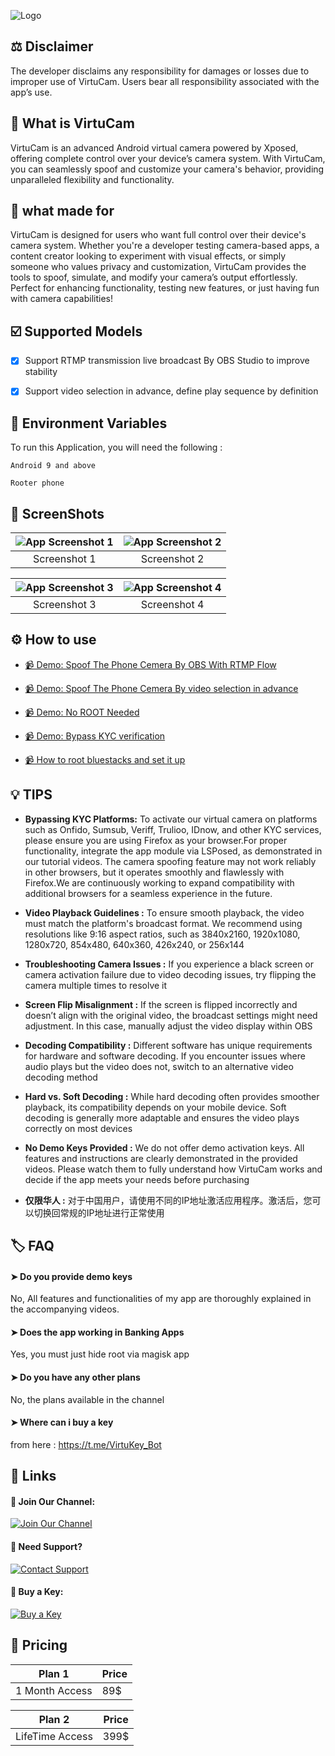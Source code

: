 
![Logo](https://i.postimg.cc/MKDVYfHq/Virtu-Cam-copy.png)










## ⚖️ Disclaimer 

The developer disclaims any responsibility for damages or losses due to improper use of VirtuCam. Users bear all responsibility associated with the app’s use.


## 🤔 What is VirtuCam

VirtuCam is an advanced Android virtual camera powered by Xposed, offering complete control over your device’s camera system. With VirtuCam, you can seamlessly spoof and customize your camera's behavior, providing unparalleled flexibility and functionality.


## 🔨 what made for  

VirtuCam is designed for users who want full control over their device's camera system. Whether you're a developer testing camera-based apps, a content creator looking to experiment with visual effects, or simply someone who values privacy and customization, VirtuCam provides the tools to spoof, simulate, and modify your camera’s output effortlessly. Perfect for enhancing functionality, testing new features, or just having fun with camera capabilities!


## ☑️ Supported Models 

- [x]  Support RTMP transmission live broadcast By OBS Studio to improve stability
- [x]  Support video selection in advance, define play sequence by definition


## 🧩 Environment Variables

To run this Application, you will need the following :

`Android 9 and above`

`Rooter phone`


## 📸 ScreenShots

| ![App Screenshot 1](https://www.simpleimageresizer.com/_uploads/photos/d5f1f114/photo_2024-09-23_14-01-51_2_250x141.jpg) | ![App Screenshot 2](https://www.simpleimageresizer.com/_uploads/photos/d5f1f114/photo_2024-09-23_13-52-46_250x141.jpg) |
|:---:|:---:|
| Screenshot 1 | Screenshot 2 |

| ![App Screenshot 3](https://www.simpleimageresizer.com/_uploads/photos/d5f1f114/photo_2024-09-23_14-13-03_250x141.jpg) | ![App Screenshot 4](https://www.simpleimageresizer.com/_uploads/photos/d5f1f114/photo_2024-09-23_14-13-05_250x141.jpg) |
|:---:|:---:|
| Screenshot 3 | Screenshot 4 |

## ⚙️ How to use

- [📹 Demo: Spoof The Phone Cemera By OBS With RTMP Flow](https://t.me/VirtuCam/142)

- [📹 Demo: Spoof The Phone Cemera By video selection in advance](https://t.me/VirtuCam/144)

- [📹 Demo: No ROOT Needed](https://t.me/VirtuCam/146)

- [📹 Demo: Bypass KYC verification](https://t.me/VirtuCam/148)

- [📹 How to root bluestacks and set it up](https://t.me/VirtuCam/140)

## 💡 TIPS

- **Bypassing KYC Platforms:** To activate our virtual camera on platforms such as Onfido, Sumsub, Veriff, Trulioo, IDnow, and other KYC services, please ensure you are using Firefox as your browser.For proper functionality, integrate the app module via LSPosed, as demonstrated in our tutorial videos. The camera spoofing feature may not work reliably in other browsers, but it operates smoothly and flawlessly with Firefox.We are continuously working to expand compatibility with additional browsers for a seamless experience in the future.

- **Video Playback Guidelines :** To ensure smooth playback, the video must match the platform's broadcast format. We recommend using resolutions like 9:16 aspect ratios, such as 3840x2160, 1920x1080, 1280x720, 854x480, 640x360, 426x240, or 256x144

- **Troubleshooting Camera Issues :** If you experience a black screen or camera activation failure due to video decoding issues, try flipping the camera multiple times to resolve it


- **Screen Flip Misalignment :** If the screen is flipped incorrectly and doesn’t align with the original video, the broadcast settings might need adjustment. In this case, manually adjust the video display within OBS


- **Decoding Compatibility :** Different software has unique requirements for hardware and software decoding. If you encounter issues where audio plays but the video does not, switch to an alternative video decoding method


- **Hard vs. Soft Decoding :** While hard decoding often provides smoother playback, its compatibility depends on your mobile device. Soft decoding is generally more adaptable and ensures the video plays correctly on most devices


- **No Demo Keys Provided :** We do not offer demo activation keys. All features and instructions are clearly demonstrated in the provided videos. Please watch them to fully understand how VirtuCam works and decide if the app meets your needs before purchasing


- **仅限华人 :** 对于中国用户，请使用不同的IP地址激活应用程序。激活后，您可以切换回常规的IP地址进行正常使用
## 🏷️ FAQ

#### ➤ Do you provide demo keys
No, All features and functionalities of my app are thoroughly explained in the accompanying videos.

#### ➤ Does the app working in Banking Apps 
Yes, you must just hide root via magisk app

#### ➤ Do you have any other plans 
No, the plans available in the channel 

#### ➤ Where can i buy a key 
from here : https://t.me/VirtuKey_Bot
## 🔗 Links

#### 📢 Join Our Channel:
[![Join Our Channel](https://img.shields.io/badge/Telegram-Join_Channel-26A5E4?style=for-the-badge&logo=telegram&logoColor=white)](https://t.me/VirtuCam)

#### 💬 Need Support?
[![Contact Support](https://img.shields.io/badge/Telegram-Contact_Support-26A5E4?style=for-the-badge&logo=telegram&logoColor=white)](https://t.me/VirtuCam_Support)

#### 🔑 Buy a Key:
[![Buy a Key](https://img.shields.io/badge/Telegram-Buy_a_Key-26A5E4?style=for-the-badge&logo=telegram&logoColor=white)](https://t.me/VirtuKey_Bot)



## 💸 Pricing

|Plan 1      |Price| 
| ------------- |-- |
|1 Month Access |  89$ |

|Plan 2      |Price| 
| ------------- |-- |
|LifeTime Access |  399$ |


